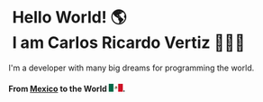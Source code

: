 # &nbsp;Hello World!&nbsp;🌎<br/> &nbsp;I am Carlos Ricardo Vertiz 👨🏻‍💻
I'm a developer with many big dreams for programming the world. 
#### From [Mexico](https://www.google.com/maps/place/San+Andr%C3%A9s+Timilpan,+M%C3%A9x./@19.8855377,-99.7323166,17z/data=!3m1!4b1!4m12!1m5!3m4!2zMTnCsDUzJzI0LjIiTiA5OcKwNDMnNDMuOCJX!8m2!3d19.8900556!4d-99.7288333!3m5!1s0x85d2501b4e82e341:0xd3831ca86d5dc3a7!8m2!3d19.8855377!4d-99.7297417!16s%2Fg%2F11c2xkgqz2?entry=ttu) to the World <img alt="MexicoFlag" width="25px" src="https://github.com/veRtiz18/veRtiz18/blob/master/mexico.png" />.
